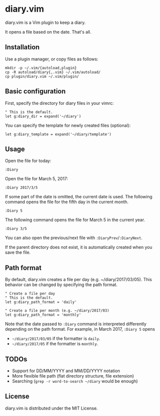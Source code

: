 # diary.vim

diary.vim is a Vim plugin to keep a diary.

It opens a file based on the date. That's all.

## Installation

Use a plugin manager, or copy files as follows:

    mkdir -p ~/.vim/{autoload,plugin}
    cp -R autoload/diary{,.vim} ~/.vim/autoload/
    cp plugin/diary.vim ~/.vim/plugin/

## Basic configuration

First, specify the directory for diary files in your vimrc:

    " This is the default.
    let g:diary_dir = expand('~/diary')

You can specify the template for newly created files (optional):

    let g:diary_template = expand('~/diary/template')

## Usage

Open the file for today:

    :Diary

Open the file for March 5, 2017:

    :Diary 2017/3/5

If some part of the date is omitted, the current date is used.
The following command opens the file for the fifth day in the current month.

    :Diary 5

The following command opens the file for March 5 in the current year.

    :Diary 3/5

You can also open the previous/next file with `:DiaryPrev`/`:DiaryNext`.

If the parent directory does not exist, it is automatically created when you
save the file.

## Path format

By default, diary.vim creates a file per day (e.g. ~/diary/2017/03/05).
This behavior can be changed by specifying the path format.

    " Create a file per day
    " This is the default.
    let g:diary_path_format = 'daily'

    " Create a file per month (e.g. ~/diary/2017/03)
    let g:diary_path_format = 'monthly'

Note that the date passed to `:Diary` command is interpreted differently
depending on the path format. For example, in March 2017, `:Diary 5` opens

 * `~/diary/2017/03/05` if the formatter is `daily`.
 * `~/diary/2017/05` if the formatter is `monthly`.

## TODOs

 * Support for DD/MM/YYYY and MM/DD/YYYY notation
 * More flexible file path (flat directory structure, file extension)
 * Searching (`grep -r word-to-search ~/diary` would be enough)

## License

diary.vim is distributed under the MIT License.
